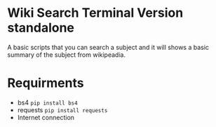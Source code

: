 # Wiki Search Terminal Version standalone
A basic scripts that you can search a subject and it will shows a basic summary of the subject from wikipeadia.

# Requirments
- bs4 `pip install bs4`
- requests `pip install requests`
- Internet connection